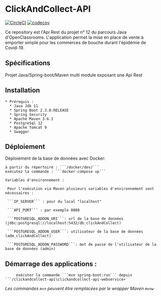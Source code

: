 # ClickAndCollect-API
[![CircleCI](https://circleci.com/gh/alainDuguine/ClickAndCollect-RestApi.svg?style=svg)](https://circleci.com/gh/alainDuguine/ClickAndCollect-RestApi)
[![codecov](https://codecov.io/gh/alainDuguine/ClickAndCollect-RestApi/branch/master/graph/badge.svg)](https://codecov.io/gh/alainDuguine/ClickAndCollect-RestApi)

  Ce repository est l'Api Rest du projet n° 12 du parcours Java d'OpenClassrooms.
  L'application permet la mise en place de vente à emporter simple pour les commerces de bouche durant l'épidémie de Covid-19.
  
  ## Spécifications
  
  Projet Java/Spring-boot/Maven multi module exposant une Api Rest 
    
  ## Installation
  
    * Prérequis :
      * Java Jdk 11
      * Spring Boot 2.3.0.RELEASE
      * Spring Security
      * Apache Maven 3.6.1
      * PostgreSql 12
      * Apache Tomcat 9
      * Swagger
  
  ## Déploiement
  
   Déploiement de la base de données avec Docker:
   
    à partir du répertoire : ```/docker/dev/```
    exécutez la commande : ```docker-compose up```
  
    Variables d'environnement :
    
     Pour l'exécution via Maven plusieurs variables d'environnement sont nécessaires :
      
     ```IP_SERVER``` : pour du local "localhost"    
     
     ```API_PORT``` : par exemple 8080
     
     ```POSTGRESQL_ADDON_URI```: url de la base de données (jdbc:postgresql://localhost:5432/db_clickAndCollect)
     
     ```POSTGRESQL_ADDON_USER```: utilisateur de la base de données (adm_clickAndCollect)
     
     ```POSTGRESQL_ADDON_PASSWORD```: mot de passe de l'utilisateur de la base de données (admin)
          
  ## Démarrage des applications :
          
         exécuter la commande ```mvn spring-boot:run``` depuis ```/clickandcollect-api\clickandcollect-api-webservice>
         
   *Les commandes ```mvn``` peuvent être remplacées par le wrapper Maven ```mvnw```*
